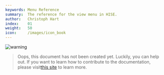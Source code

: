 ```yaml
---
keywords: Menu Reference
summary:  The reference for the view menu in HISE.
author:   Christoph Hart
index:    01
weight:   50
icon:     /images/icon_book
---
```


![warning](/images/icon_warning:64px)  
> Oops, this document has not been created yet. Luckily, you can help out. If you want to learn how to contribute to the documentation, please visit[this site](/glossary/contributing) to learn more.  

